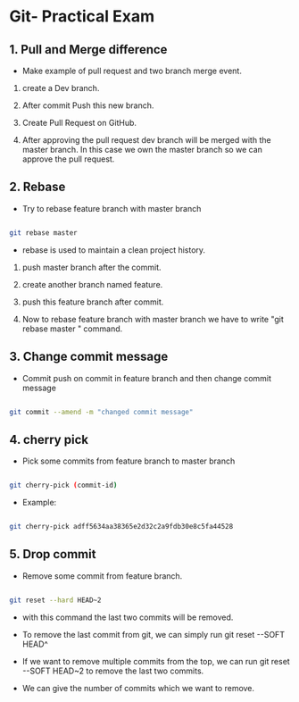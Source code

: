 # Git- Practical Exam 

  

## 1. Pull and Merge difference  

- Make example of pull request and two branch merge event. 

  

1. create a Dev branch.   
  


2. After commit Push this new branch.  

  

3. Create Pull Request on GitHub.  

  

4. After approving the pull request dev branch will be merged with the master branch. In this case we own the master branch so we can approve the pull request.
  
  

## 2. Rebase 

- Try to rebase feature branch with master branch  

```sh 

git rebase master  

``` 
- rebase is used to maintain a clean project history.
  

1. push master branch after the commit. 

  

2. create another branch named feature. 

  

3. push this feature branch after commit. 

  

4. Now to rebase feature branch with master branch we have to write "git rebase master " command.



  

## 3. Change commit message 

- Commit push on commit in feature branch and then change commit message 

  

```sh 

git commit --amend -m "changed commit message" 

``` 

  

## 4. cherry pick 

- Pick some commits from feature branch to master branch 

  

```sh 

git cherry-pick (commit-id) 

``` 

- Example:


```sh 

git cherry-pick adff5634aa38365e2d32c2a9fdb30e8c5fa44528

``` 

  

## 5.  Drop commit 

- Remove some commit from feature branch. 

  

```sh 

git reset --hard HEAD~2 

``` 


 

- with this command the last two commits will be removed.  

  

- To remove the last commit from git, we can simply run git reset --SOFT HEAD^   

  

- If we want to remove multiple commits from the top, we can run git reset --SOFT HEAD~2 to remove the last two commits.  

  

- We can give the number of commits which we want to remove. 
